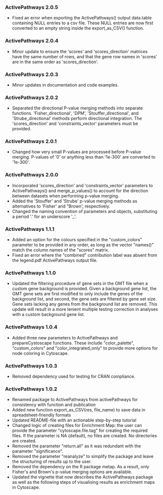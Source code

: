 ### ActivePathways 2.0.5
* Fixed an error when exporting the ActivePathways() output data.table containing NULL entries to a csv file. These NULL entries are now first converted to an empty string inside the export_as_CSV() function.

### ActivePathways 2.0.4
* Minor update to ensure the 'scores' and 'scores_direction' matrices have the same number of rows, and that the gene row names in 'scores' are in the same order as 'scores_direction'.

### ActivePathways 2.0.3
* Minor updates in documentation and code examples. 

### ActivePathways 2.0.2
* Separated the directional P-value merging methods into separate functions. 'Fisher_directional', 'DPM', 'Stouffer_directional', and 'Strube_directional' methods perform directional integration. The 'scores_direction' and 'constraints_vector' parameters must be provided.

### ActivePathways 2.0.1
* Changed how very small P-values are processed before P-value merging. P-values of '0' or anything less than '1e-300' are converted to '1e-300'.

### ActivePathways 2.0.0
* Incorporated 'scores_direction' and 'constraints_vector' parameters to ActivePathways() and merge_p_values() to account for the direction between datasets when performing p-value merging.
* Added the 'Stouffer' and 'Strube' p-value merging methods as alternatives to 'Fisher' and "Brown', respectively. 
* Changed the naming convention of parameters and objects, substituting a period '.' for an underscore '_'. 

### ActivePathways 1.1.1
* Added an option for the colours specified in the "custom_colors" parameter to be provided in any order, as long as the vector "names()" match the column names of the "scores" matrix. 
* Fixed an error where the "combined" contribution label was absent from the legend.pdf ActivePathways output file. 

### ActivePathways 1.1.0
* Updated the filtering procedure of gene sets in the GMT file when a custom gene background is provided. Given a background gene list, the GMT gene sets are first modified to only include the genes of the background list, and second, the gene sets are filtered by gene set size. Gene sets lacking any genes from the background list are removed. This update will result in a more lenient multiple testing correction in analyses with a custom background gene list.

### ActivePathways 1.0.4
* Added three new parameters to ActivePathways and prepareCystoscape functions. These include "color_palette", "custom_colors" and "color_integrated_only" to provide more options for node coloring in Cytoscape. 

### ActivePathways 1.0.3
* Removed dependency used for testing for CRAN compliance.

### ActivePathways 1.0.2
* Renamed package to ActivePathways from activePathways for consistency 
with function and publication
* Added new function export_as_CSV(res, file_name) to save data in 
spreadsheet-friendly formats
* Updated README-file with an actionable step-by-step tutorial
* Changed logic of creating files for Enrichment Map: the user can provide 
the parameter "cytoscape.file.tag" for creating the required files. If the 
parameter is NA (default), no files are created. No directories are created. 
* Removed the parameter "return.all" as it was redundant with the 
parameter "significance".
* Removed the parameter "reanalyze" to simplify the package and leave the structuring 
of results up to the user.
* Removed the dependency on the R package metap. As a result, only Fisher's and Brown's p-value 
merging options are available.
* Updated the vignette that now describes the ActivePathways package as well as the following steps of visualising results as enrichment maps in Cytoscape. 
